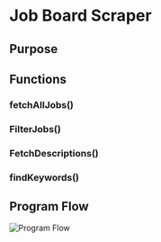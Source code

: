 # Job Board Scraper

## Purpose

## Functions

### fetchAllJobs()

### FilterJobs()

### FetchDescriptions()

### findKeywords()

## Program Flow

![Program Flow](./docs/img/program-flow.jpg)
